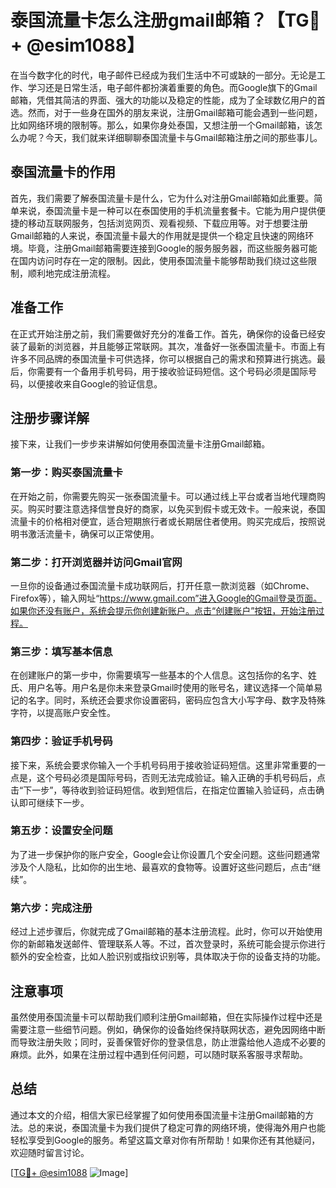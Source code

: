 # 泰国流量卡怎么注册gmail邮箱？【TG💪+ @esim1088】

在当今数字化的时代，电子邮件已经成为我们生活中不可或缺的一部分。无论是工作、学习还是日常生活，电子邮件都扮演着重要的角色。而Google旗下的Gmail邮箱，凭借其简洁的界面、强大的功能以及稳定的性能，成为了全球数亿用户的首选。然而，对于一些身在国外的朋友来说，注册Gmail邮箱可能会遇到一些问题，比如网络环境的限制等。那么，如果你身处泰国，又想注册一个Gmail邮箱，该怎么办呢？今天，我们就来详细聊聊泰国流量卡与Gmail邮箱注册之间的那些事儿。

## 泰国流量卡的作用

首先，我们需要了解泰国流量卡是什么，它为什么对注册Gmail邮箱如此重要。简单来说，泰国流量卡是一种可以在泰国使用的手机流量套餐卡。它能为用户提供便捷的移动互联网服务，包括浏览网页、观看视频、下载应用等。对于想要注册Gmail邮箱的人来说，泰国流量卡最大的作用就是提供一个稳定且快速的网络环境。毕竟，注册Gmail邮箱需要连接到Google的服务服务器，而这些服务器可能在国内访问时存在一定的限制。因此，使用泰国流量卡能够帮助我们绕过这些限制，顺利地完成注册流程。

## 准备工作

在正式开始注册之前，我们需要做好充分的准备工作。首先，确保你的设备已经安装了最新的浏览器，并且能够正常联网。其次，准备好一张泰国流量卡。市面上有许多不同品牌的泰国流量卡可供选择，你可以根据自己的需求和预算进行挑选。最后，你需要有一个备用手机号码，用于接收验证码短信。这个号码必须是国际号码，以便接收来自Google的验证信息。

## 注册步骤详解

接下来，让我们一步步来讲解如何使用泰国流量卡注册Gmail邮箱。

### 第一步：购买泰国流量卡

在开始之前，你需要先购买一张泰国流量卡。可以通过线上平台或者当地代理商购买。购买时要注意选择信誉良好的商家，以免买到假卡或无效卡。一般来说，泰国流量卡的价格相对便宜，适合短期旅行者或长期居住者使用。购买完成后，按照说明书激活流量卡，确保可以正常使用。

### 第二步：打开浏览器并访问Gmail官网

一旦你的设备通过泰国流量卡成功联网后，打开任意一款浏览器（如Chrome、Firefox等），输入网址“https://www.gmail.com”进入Google的Gmail登录页面。如果你还没有账户，系统会提示你创建新账户。点击“创建账户”按钮，开始注册过程。

### 第三步：填写基本信息

在创建账户的第一步中，你需要填写一些基本的个人信息。这包括你的名字、姓氏、用户名等。用户名是你未来登录Gmail时使用的账号名，建议选择一个简单易记的名字。同时，系统还会要求你设置密码，密码应包含大小写字母、数字及特殊字符，以提高账户安全性。

### 第四步：验证手机号码

接下来，系统会要求你输入一个手机号码用于接收验证码短信。这里非常重要的一点是，这个号码必须是国际号码，否则无法完成验证。输入正确的手机号码后，点击“下一步”，等待收到验证码短信。收到短信后，在指定位置输入验证码，点击确认即可继续下一步。

### 第五步：设置安全问题

为了进一步保护你的账户安全，Google会让你设置几个安全问题。这些问题通常涉及个人隐私，比如你的出生地、最喜欢的食物等。设置好这些问题后，点击“继续”。

### 第六步：完成注册

经过上述步骤后，你就完成了Gmail邮箱的基本注册流程。此时，你可以开始使用你的新邮箱发送邮件、管理联系人等。不过，首次登录时，系统可能会提示你进行额外的安全检查，比如人脸识别或指纹识别等，具体取决于你的设备支持的功能。

## 注意事项

虽然使用泰国流量卡可以帮助我们顺利注册Gmail邮箱，但在实际操作过程中还是需要注意一些细节问题。例如，确保你的设备始终保持联网状态，避免因网络中断而导致注册失败；同时，妥善保管好你的登录信息，防止泄露给他人造成不必要的麻烦。此外，如果在注册过程中遇到任何问题，可以随时联系客服寻求帮助。

## 总结

通过本文的介绍，相信大家已经掌握了如何使用泰国流量卡注册Gmail邮箱的方法。总的来说，泰国流量卡为我们提供了稳定可靠的网络环境，使得海外用户也能轻松享受到Google的服务。希望这篇文章对你有所帮助！如果你还有其他疑问，欢迎随时留言讨论。

[[TG💪+ @esim1088](https://t.me/s/esim1088) ![Image](https://i.postimg.cc/4NQfJmqS/Snipaste-2025-05-13-00-14-12.png)]